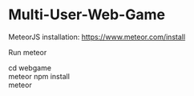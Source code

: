 # Multi-User-Web-Game

MeteorJS installation: https://www.meteor.com/install




Run meteor

cd webgame<br>meteor npm install<br>meteor

